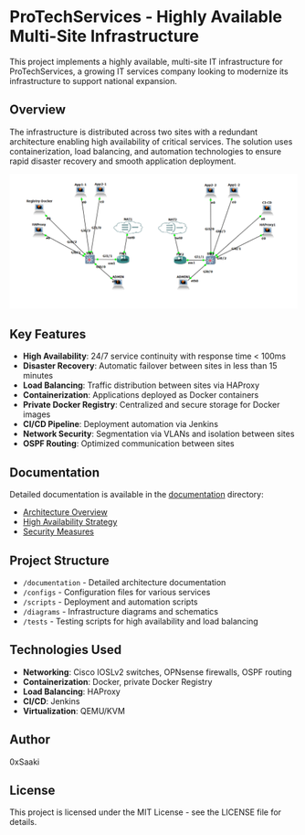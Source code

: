 # ProTechServices - Highly Available Multi-Site Infrastructure

This project implements a highly available, multi-site IT infrastructure for ProTechServices, a growing IT services company looking to modernize its infrastructure to support national expansion.

## Overview

The infrastructure is distributed across two sites with a redundant architecture enabling high availability of critical services. The solution uses containerization, load balancing, and automation technologies to ensure rapid disaster recovery and smooth application deployment.

![Infrastructure Overview](diagrams/Topology-Network.PNG)

## Key Features

- **High Availability**: 24/7 service continuity with response time < 100ms
- **Disaster Recovery**: Automatic failover between sites in less than 15 minutes
- **Load Balancing**: Traffic distribution between sites via HAProxy
- **Containerization**: Applications deployed as Docker containers
- **Private Docker Registry**: Centralized and secure storage for Docker images
- **CI/CD Pipeline**: Deployment automation via Jenkins
- **Network Security**: Segmentation via VLANs and isolation between sites
- **OSPF Routing**: Optimized communication between sites

## Documentation

Detailed documentation is available in the [documentation](documentation/) directory:

- [Architecture Overview](documentation/architecture.md)
- [High Availability Strategy](documentation/high-availability.md)
- [Security Measures](documentation/security.md)

## Project Structure

- `/documentation` - Detailed architecture documentation
- `/configs` - Configuration files for various services
- `/scripts` - Deployment and automation scripts
- `/diagrams` - Infrastructure diagrams and schematics
- `/tests` - Testing scripts for high availability and load balancing

## Technologies Used

- **Networking**: Cisco IOSLv2 switches, OPNsense firewalls, OSPF routing
- **Containerization**: Docker, private Docker Registry
- **Load Balancing**: HAProxy
- **CI/CD**: Jenkins
- **Virtualization**: QEMU/KVM

## Author

0xSaaki

## License

This project is licensed under the MIT License - see the LICENSE file for details.
